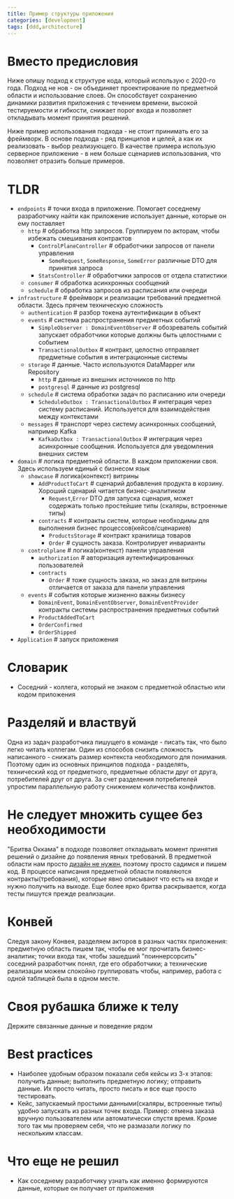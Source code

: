 ```yaml
---
title: Пример структуры приложения
categories: [development]
tags: [ddd,architecture]
---
```


# Вместо предисловия

Ниже опишу подход к структуре кода, который использую с 2020-го года. Подход не нов - он объединяет проектирование
по предметной области и использование слоев. Он способствует сохранению динамики развития приложения с течением времени,
высокой тестируемости и гибкости, снижает порог входа и позволяет откладывать момент принятия решений.

Ниже пример использования подхода - не стоит принимать его за фреймворк. В основе подхода - ряд принципов и целей,
а как их реализовать - выбор реализующего.
В качестве примера использую серверное приложение - в нем больше сценариев использования, что позволяет
отразить больше примеров.

# TLDR

- `endpoints` # точки входа в приложение. Помогает соседнему разработчику найти как приложение использует данные, которые он ему поставляет
  - `http` # обработка http запросов. Группируем по акторам, чтобы избежать смешивания контрактов
    - `ControlPlaneController` # обработчики запросов от панели управления
      - `SomeRequest`, `SomeResponse`, `SomeError` различные DTO для принятия запроса
    - `StatsController` # обработчики запросов от отдела статистики
  - `consumer` # обработка асинхронных сообщений
  - `schedule` # обработка запросов из расписания или очереди
- `infrastructure` # фреймворк и реализации требований предметной области. Здесь прячем техническую сложность
  - `authentication` # разбор токена аутентификации в объект
  - `events` # система распространения предметных событий
    - `SimpleObserver : DomainEventObserver` # обозреватель событий запускает обработчики которые должны быть целостными с событием
    - `TransactionalOutbox` # контракт, целостно отправляет предметные события в интеграционные системы
  - `storage` # данные. Часто используются DataMapper или Repository
    - `http` # данные из внешних источников по http
    - `postgresql` # данные из postgresql
  - `schedule` # система обработки задач по расписанию или очереди
    - `ScheduleOutbox : TransactionalOutbox` # интеграция через систему расписаний. Используется для взаимодействия между контекстами
  - `messages` # транспорт через систему асинхронных сообщений, например Kafka
    - `KafkaOutbox : TransactionalOutbox` # интеграция через асинхронные сообщения. Используется для уведомления внешних систем
- `domain` # логика предметной области. В каждом приложении своя. Здесь используем единый с бизнесом язык
  - `showcase` # логика(контекст) витрины
    - `AddProductToCart` # сценарий добавления продукта в корзину. Хороший сценарий читается бизнес-аналитиком
      - `Request`,`Error` DTO для запуска сценария, может содержать только простейшие типы (скаляры, встроенные типы)
    - `contracts` # контракты систем, которые необходимы для выполнения бизнес процессов(кейсов/сценариев)
      - `ProductsStorage` # контракт хранилища товаров
      - `Order` # сущность заказа. Контролирует инварианты
  - `controlplane` # логика(контекст) панели управления
    - `authorization` # авторизация аутентифицированных пользователей
    - `contracts`
      - `Order` # тоже сущность заказа, но заказ для витрины отличается от заказа для панели управления
  - `events` # события которые жизненно важны бизнесу
    - `DomainEvent`, `DomainEventObserver`, `DomainEventProvider` контракты системы распространения предметных событий
    - `ProductAddedToCart`
    - `OrderConfirmed`
    - `OrderShipped`
- `Application` # запуск приложения

# Словарик

- Соседний - коллега, который не знаком с предметной областью или кодом приложения

# Разделяй и властвуй

Одна из задач разработчика пишущего в команде - писать так, что было легко читать коллегам. Один из способов
снизить сложность написанного - снижать размер контекста необходимого для понимания. Поэтому один из основных принципов
подхода - разделять, технический код от предметного, предметные области друг от друга, потребителей друг от друга.
За счет разделения потребителей упростим параллельную работу снижением количества конфликтов.

# Не следует множить сущее без необходимости

"Бритва Оккама" в подходе позволяет откладывать момент принятия решений о дизайне до появления явных требований.
В предметной области нам просто [дизайн не нужен](/development/you-dont-need-ddd/), поэтому просто садимся и пишем код.
В процессе написания предметной области появляются контракты(требования), которые явно описывают что есть на входе и
нужно получить на выходе. Еще более ярко бритва раскрывается, когда тесты пишутся прежде реализации.

# Конвей

Следуя закону Конвея, разделяем акторов в разных частях приложения: предметную область пишем так, чтобы ее мог прочитать
бизнес-аналитик; точки входа так, чтобы зашедший "поиннерсорсить" соседний разработчик понял, где его обработчики; а
технические реализации можем спокойно группировать чтобы, например, работа с одной таблицей была в одном месте.

# Своя рубашка ближе к телу

Держите связанные данные и поведение рядом

# Best practices

- Наиболее удобным образом показали себя кейсы из 3-х этапов: получить данные; выполнить предметную логику; отправить
  данные. Их просто читать, просто писать и все еще просто тестировать.
- Кейс, запускаемый простыми данными(скаляры, встроенные типы) удобно запускать из разных точек входа. Пример: отмена
  заказа вручную пользователем или автоматически спустя время. Кроме того так мы проверяем себя, что не размазали логику
  по нескольким классам.

# Что еще не решил

- Как соседнему разработчику узнать как именно формируются данные, которые он получает от приложения
